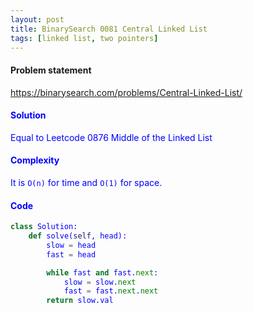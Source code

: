 ```yaml
---
layout: post
title: BinarySearch 0081 Central Linked List 
tags: [linked list, two pointers]
---
```


#### Problem statement

<a href="https://binarysearch.com/problems/Central-Linked-List/"> <font color = blue>https://binarysearch.com/problems/Central-Linked-List/

#### Solution
Equal to Leetcode 0876 Middle of the Linked List

#### Complexity
It is `O(n)` for time and `O(1)` for space.

#### Code
```python
class Solution:
    def solve(self, head):
        slow = head
        fast = head

        while fast and fast.next:
            slow = slow.next
            fast = fast.next.next
        return slow.val
```
